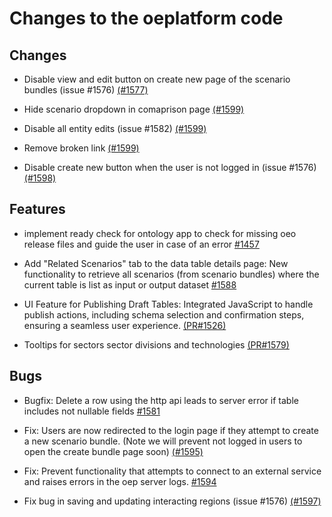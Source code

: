 # Changes to the oeplatform code

## Changes

- Disable view and edit button on create new page of the scenario bundles  (issue #1576) [(#1577)](https://github.com/OpenEnergyPlatform/oeplatform/pull/1577)

- Hide scenario dropdown in comaprison page [(#1599)](https://github.com/OpenEnergyPlatform/oeplatform/pull/1599)

- Disable all entity edits (issue #1582) [(#1599)](https://github.com/OpenEnergyPlatform/oeplatform/pull/1599)

- Remove broken link [(#1599)](https://github.com/OpenEnergyPlatform/oeplatform/pull/1599)

- Disable create new button when the user is not logged in  (issue #1576) [(#1598)](https://github.com/OpenEnergyPlatform/oeplatform/pull/1598)


## Features

- implement ready check for ontology app to check for missing oeo release files and guide the user in case of an error [#1457](https://github.com/OpenEnergyPlatform/oeplatform/pull/1547/)

- Add "Related Scenarios" tab to the data table details page: New functionality to retrieve all scenarios (from scenario bundles) where the current table is list as input or output dataset [#1588](https://github.com/OpenEnergyPlatform/oeplatform/pull/1588)

- UI Feature for Publishing Draft Tables: Integrated JavaScript to handle publish actions, including schema selection and confirmation steps, ensuring a seamless user experience.  [(PR#1526)](https://github.com/OpenEnergyPlatform/oeplatform/pull/1526)

- Tooltips for sectors sector divisions and technologies [(PR#1579)](https://github.com/OpenEnergyPlatform/oeplatform/pull/1579)

## Bugs

- Bugfix: Delete a row using the http api leads to server error if table includes not nullable fields [#1581](https://github.com/OpenEnergyPlatform/oeplatform/pull/1581)

- Fix: Users are now redirected to the login page if they attempt to create a new scenario bundle. (Note we will prevent not logged in users to open the create bundle page soon) [(#1595)](https://github.com/OpenEnergyPlatform/oeplatform/pull/1595)

- Fix: Prevent functionality that attempts to connect to an external service and raises errors in the oep server logs. [#1594](https://github.com/OpenEnergyPlatform/oeplatform/pull/1594)

- Fix bug in saving and updating interacting regions  (issue #1576) [(#1597)](https://github.com/OpenEnergyPlatform/oeplatform/pull/1597)
